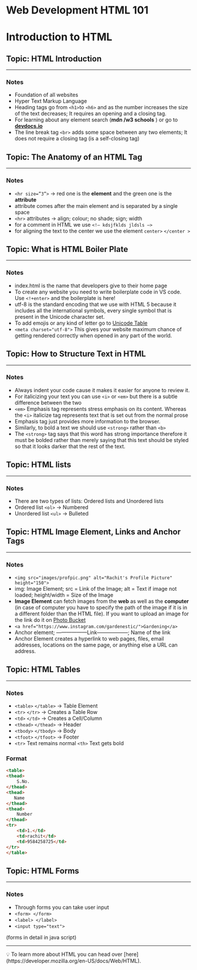 # Web Development HTML 101

# Introduction to HTML

## Topic: HTML Introduction

---

### Notes

- Foundation of all websites
- Hyper Text Markup Language
- Heading tags go from `<h1>`to `<h6>` and as the number increases the size of the text decreases; It requires an opening and a closing tag.
- For learning about any element search (**mdn /w3 schools** <language> <element>) or go to [**devdocs.io**](https://devdocs.io/)
- The line break tag  `<br>` adds some space between any two elements; It does not require a closing tag (is a self-closing tag)

## Topic: The Anatomy of an HTML Tag

---

### Notes

- `<hr size=”3”>` → red one is the **element** and the green one is the **attribute**
- attribute comes after the main element and is separated by a single space
- `<hr>` attributes → align; colour; no shade; sign; width
- for a comment in HTML we use `<!— kdsjfklds jldsls —>`
- for aligning the text to the center we use the element `center>` `</center >`

## Topic: What is HTML Boiler Plate

---

### Notes

- index.html is the name that developers give to their home page
- To create any website you need to write boilerplate code in VS code. Use `<!+enter>` and the boilerplate is here!
- utf-8 is the standard encoding that we use with HTML 5 because it includes all the international symbols, every single symbol that is present in the Unicode character set.
- To add emojis or any kind of letter go to [Unicode Table](https://unicode-table.com/en/)
- `<meta charset="utf-8">` This gives your website maximum chance of getting rendered correctly when opened in any part of the world.

## Topic: How to Structure Text in HTML

---

### Notes

- Always indent your code cause it makes it easier for anyone to review it.
- For italicizing your text you can use `<i>` or `<em>` but there is a subtle difference between the two
- `<em>` Emphasis tag represents stress emphasis on its content. Whereas the `<i>` italicize tag represents text that is set out from the normal prose
- Emphasis tag just provides more information to the browser.
- Similarly, to bold a text we should use `<strong>` rather than `<b>`
- The `<strong>` tag says that this word has strong importance therefore it must be bolded rather than merely saying that this text should be styled so that it looks darker that the rest of the text.

## Topic: HTML lists

---

### Notes

- There are two types of lists: Ordered lists and Unordered lists
- Ordered list `<ol>` → Numbered
- Unordered list `<ul>` → Bulleted

## Topic: HTML Image Element, Links and Anchor Tags

---

### Notes

- `<img src="images/profpic.png" alt="Rachit's Profile Picture" height="150">`
- img: Image Element; src = Link of the Image; alt = Text if image not loaded; height/width = Size of the Image
- **Image Element** can fetch images from the **web** as well as the **computer** (in case of computer you have to specify the path of the image if it is in a different folder than the HTML file). If you want to upload an image for the link do it on [Photo Bucket](http://www.photobucket.com)
- `<a href="https://www.instagram.com/gardenestic/">Gardening</a>`
- Anchor element; ——————Link——————; Name of the link
- Anchor Element creates a hyperlink to web pages, files, email addresses, locations on the same page, or anything else a URL can address.

## Topic: HTML Tables

---

### Notes

- `<table>` `</table>` → Table Element
- `<tr>` `</tr>` → Creates a Table Row
- `<td>`  `</td>` → Creates a Cell/Column
- `<thead>` `</thead>` → Header
- `<tbody>`  `</tbody>` → Body
- `<tfoot>`  `</tfoot>` → Footer
- `<tr>` Text remains normal   `<th>` Text gets bold

### Format

```html
<table>
<thead>
    S.No.
</thead>
<thead>
   Name
</thead>
<thead>
    Number
</thead>
<tr>
    <td>1.</td>
    <td>rachit</td>
    <td>9584258725</td>
</tr>
</table>
```

## Topic: HTML Forms

---

### Notes

- Through forms you can take user input
- `<form> </form>`
- `<label> </label>`
- `<input type="text">`

(forms in detail in java script)

---

<aside>
💡 To learn more about HTML you can head over [here](https://developer.mozilla.org/en-US/docs/Web/HTML).

</aside>
